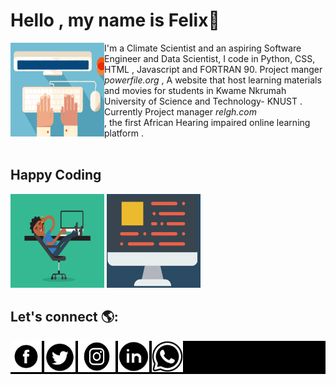 


# Hello , my name is Felix👋
<img src="images/Typing.gif" alt="An image of a hand typing-Animated" align="left" width="150px" height="150px">
I'm a Climate Scientist and an aspiring Software Engineer and Data Scientist, I code in Python, CSS, HTML , Javascript and FORTRAN 90.
Project manger <i>powerfile.org</i> , A website that host learning materials and movies for students in Kwame Nkrumah University of Science and Technology- KNUST .
<br>
Currently Project manager <i>relgh.com </i><br> , the first African Hearing impaired online learning platform .
<br>

<br>


## Happy Coding
<div>


  <!--<img src="https://github-readme-stats.vercel.app/api/top-langs/?username=felaris" link="_blank" > 
  <img src="https://github-readme-stats.vercel.app/api?username=felaris"  target="_blank"> </div>
  -->
  <div>
<!--<img src="images/coding.gif" alt=" A man coding " width="150px" height="150px">-->
<img src="images/relax.gif" alt=" A man relaxed while coding " width="150px" height="150px">
<img src="images/computer.gif" alt=" A Computer " width="150px" height="150px">
<!--<img src="images/html.webp" alt=" Html on the wall " width="150px" height="150px"> </div>-->
  </div>

## Let's connect  🌎:
<div style="background-color:black">
<a href="https://web.facebook.com/felix.awortwe.315" target="_blank">  <img src="images/fb.png" alt="Facebook icon"     width="50px" height="50px"> </a>
<a  href="https://twitter.com/KwamenaFelix" target="_blank">   <img src="images/tw.webp" alt="Twitter icon"    width="50px" height="50px">   </a>
<a   href="https://www.instagram.com/felixawortwekwamena/" target="_blank"> <img src="images/ins.png" alt ="Instagram icon"    width="60px" height="50px">  </a>
<a  href="https://www.linkedin.com/in/awortwe-felix-kwamena-%F0%9F%87%AC%F0%9F%87%AD-4644a7140/" target="_blank"><img src="images/lin.webp" alt = "Linkedin icon"    width="50px" height="50px">   </a>  
<a  href="https://wa.me/qr/4K2TW6J537JIH1" target="_blank"><img src="images/whatsapp.png" alt = "Whatsapp icon"    width="50px" height="50px">   </a>  </div>

